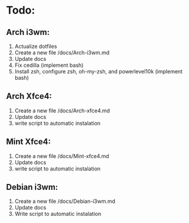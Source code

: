 # Todo:

## Arch i3wm:
1. Actualize dotfiles  
2. Create a new file /docs/Arch-i3wm.md
3. Update docs
4. Fix cedilla (implement bash)
5. Install zsh, configure zsh, oh-my-zsh, and powerlevel10k (implement bash)
    
## Arch Xfce4:
1. Create a new file /docs/Arch-xfce4.md
2. Update docs
3. write script to automatic instalation

## Mint Xfce4: 
1. Create a new file /docs/Mint-xfce4.md
2. Update docs
3. write script to automatic instalation

## Debian i3wm: 
1. Create a new file /docs/Debian-i3wm.md
2. Update docs
3. Write script to automatic instalation